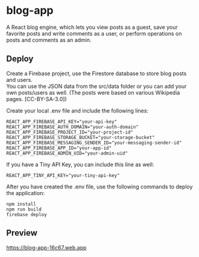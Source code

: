 # blog-app
A React blog engine, which lets you view posts as a guest, save your favorite posts and write comments as a user, or perform operations on posts and comments as an admin.

## Deploy

Create a Firebase project, use the Firestore database to store blog posts and users.  
You can use the JSON data from the src/data folder or you can add your own posts/users as well.
(The posts were based on various Wikipedia pages. [CC-BY-SA-3.0])

Create your local .env file and include the following lines:

```
REACT_APP_FIREBASE_API_KEY="your-api-key"
REACT_APP_FIREBASE_AUTH_DOMAIN="your-auth-domain"
REACT_APP_FIREBASE_PROJECT_ID="your-project-id"
REACT_APP_FIREBASE_STORAGE_BUCKET="your-storage-bucket"
REACT_APP_FIREBASE_MESSAGING_SENDER_ID="your-messaging-sender-id"
REACT_APP_FIREBASE_APP_ID="your-app-id"
REACT_APP_FIREBASE_ADMIN_UID="your-admin-uid"
```

If you have a Tiny API Key, you can include this line as well:

```
REACT_APP_TINY_API_KEY="your-tiny-api-key"
```

After you have created the .env file, use the following commands to deploy the application:

```
npm install
npm run build
firebase deploy
```

## Preview

https://blog-app-16c67.web.app